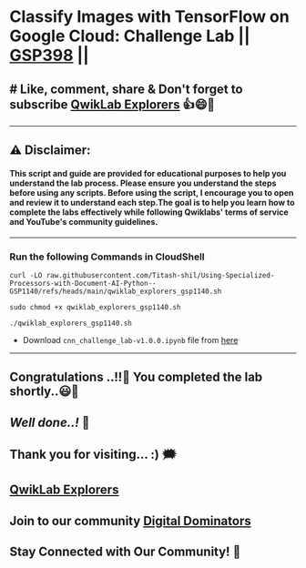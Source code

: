 # Classify Images with TensorFlow on Google Cloud: Challenge Lab || [GSP398](https://www.cloudskillsboost.google/focuses/53698?parent=catalog) || 

## # Like, comment, share & Don't forget to subscribe [QwikLab Explorers](https://youtube.com/@titashshil?si=RgamNu1dc9jVIbJN) 👍😄🤝

---
## ⚠️ **Disclaimer:**
#### This script and guide are provided for educational purposes to help you understand the lab process. Please ensure you understand the steps before using any scripts. Before using the script, I encourage you to open and review it to understand each step.The goal is to help you learn how to complete the labs effectively while following Qwiklabs' terms of service and YouTube's community guidelines.
---

### Run the following Commands in CloudShell

```
curl -LO raw.githubusercontent.com/Titash-shil/Using-Specialized-Processors-with-Document-AI-Python--GSP1140/refs/heads/main/qwiklab_explorers_gsp1140.sh

sudo chmod +x qwiklab_explorers_gsp1140.sh

./qwiklab_explorers_gsp1140.sh
```
-  Download `cnn_challenge_lab-v1.0.0.ipynb` file from [here](https://drive.google.com/uc?export=download&id=1cxn75Welotezp3x-4ZZ7MJti08ao5l-f)

---

## Congratulations ..!!🎉  You completed the lab shortly..😃💯

## *Well done..!* 👏

## Thank you for visiting... :) 🗯️

## [QwikLab Explorers](https://youtube.com/@titashshil?si=RgamNu1dc9jVIbJN)

## Join to our community [Digital Dominators](https://chat.whatsapp.com/J0o1beFGCHfJ8ZHGKjcqkd)

## Stay Connected with Our Community! 💬 
